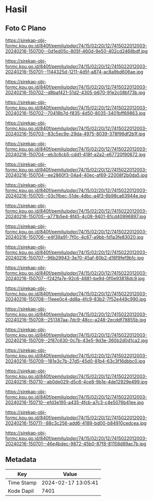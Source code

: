 # Hasil

## Foto C Plano

https://sirekap-obj-formc.kpu.go.id/840f/pemilu/pdpr/74/15/02/20/12/7415022012003-20240216-150700--0d1ed05c-805f-460d-9e50-402cd2468bdf.jpg

https://sirekap-obj-formc.kpu.go.id/840f/pemilu/pdpr/74/15/02/20/12/7415022012003-20240216-150701--1144325d-1211-4d5f-a874-ac8a9bd606ae.jpg

https://sirekap-obj-formc.kpu.go.id/840f/pemilu/pdpr/74/15/02/20/12/7415022012003-20240216-150702--d8baf421-51d2-4305-b670-91e2c08bf73b.jpg

https://sirekap-obj-formc.kpu.go.id/840f/pemilu/pdpr/74/15/02/20/12/7415022012003-20240216-150702--70418b7d-f835-4d50-8035-3401bff69863.jpg

https://sirekap-obj-formc.kpu.go.id/840f/pemilu/pdpr/74/15/02/20/12/7415022012003-20240216-150703--83c5ec9e-29da-4975-8039-378f96df2b1f.jpg

https://sirekap-obj-formc.kpu.go.id/840f/pemilu/pdpr/74/15/02/20/12/7415022012003-20240216-150704--eb3c6cb5-cdd1-418f-a2a2-e67720f90672.jpg

https://sirekap-obj-formc.kpu.go.id/840f/pemilu/pdpr/74/15/02/20/12/7415022012003-20240216-150704--ee2860f3-04a4-40ec-af69-22008f2b0da5.jpg

https://sirekap-obj-formc.kpu.go.id/840f/pemilu/pdpr/74/15/02/20/12/7415022012003-20240216-150705--03c1fbec-51de-4dbc-a4f3-6b98ca63944e.jpg

https://sirekap-obj-formc.kpu.go.id/840f/pemilu/pdpr/74/15/02/20/12/7415022012003-20240216-150705--a771b5e4-8f45-4c08-9401-81cd40996897.jpg

https://sirekap-obj-formc.kpu.go.id/840f/pemilu/pdpr/74/15/02/20/12/7415022012003-20240216-150706--e4f39a91-7f0c-4c67-a9bb-fd1a3fe83020.jpg

https://sirekap-obj-formc.kpu.go.id/840f/pemilu/pdpr/74/15/02/20/12/7415022012003-20240216-150707--96b29943-3e70-45af-80b2-d16f9fef9b1c.jpg

https://sirekap-obj-formc.kpu.go.id/840f/pemilu/pdpr/74/15/02/20/12/7415022012003-20240216-150707--f242fa7e-92c6-4881-be9d-0f0e93818dc9.jpg

https://sirekap-obj-formc.kpu.go.id/840f/pemilu/pdpr/74/15/02/20/12/7415022012003-20240216-150708--11eee0c4-dd8a-4fc9-83b2-7f52e449c990.jpg

https://sirekap-obj-formc.kpu.go.id/840f/pemilu/pdpr/74/15/02/20/12/7415022012003-20240216-150708--251387aa-7dc9-48cc-a248-2ecddf78855b.jpg

https://sirekap-obj-formc.kpu.go.id/840f/pemilu/pdpr/74/15/02/20/12/7415022012003-20240216-150709--2f87c630-0c7b-43e5-9d3e-360b2d0d1ca2.jpg

https://sirekap-obj-formc.kpu.go.id/840f/pemilu/pdpr/74/15/02/20/12/7415022012003-20240216-150709--181e3c7b-27d5-45d0-81b4-63c3f16dbbc0.jpg

https://sirekap-obj-formc.kpu.go.id/840f/pemilu/pdpr/74/15/02/20/12/7415022012003-20240216-150710--ab0de029-d5c6-4ce8-9b1e-4de12929e499.jpg

https://sirekap-obj-formc.kpu.go.id/840f/pemilu/pdpr/74/15/02/20/12/7415022012003-20240216-150710--efd3e195-a435-4fcb-a7c3-c4e5076b41ee.jpg

https://sirekap-obj-formc.kpu.go.id/840f/pemilu/pdpr/74/15/02/20/12/7415022012003-20240216-150711--88c3c256-add6-4189-bd00-b84910cedcea.jpg

https://sirekap-obj-formc.kpu.go.id/840f/pemilu/pdpr/74/15/02/20/12/7415022012003-20240216-150701--46e4bdec-9872-45b0-87f8-81158d89ac7b.jpg


## Metadata

| Key        | Value               |
| ---------- | ------------------- |
| Time Stamp | 2024-02-17 13:05:41 |
| Kode Dapil | 7401                |



